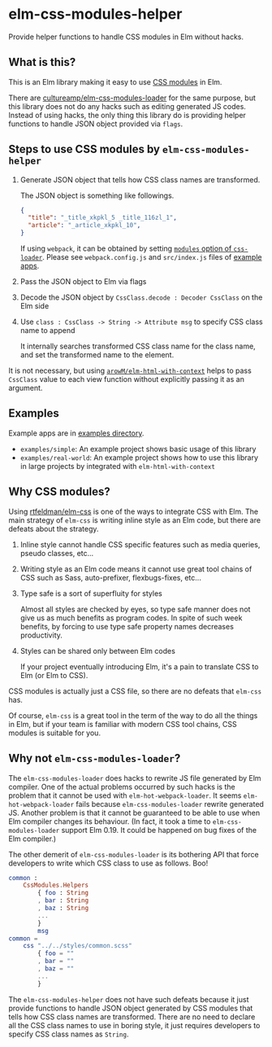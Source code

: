 # elm-css-modules-helper

Provide helper functions to handle CSS modules in Elm without hacks.

## What is this?

This is an Elm library making it easy to use [CSS modules](https://github.com/css-modules/css-modules) in Elm.

There are [cultureamp/elm-css-modules-loader](https://github.com/cultureamp/elm-css-modules-loader/) for the same purpose, but this library does not do any hacks such as editing generated JS codes.
Instead of using hacks, the only thing this library do is providing helper functions to handle JSON object provided via `flags`.

## Steps to use CSS modules by `elm-css-modules-helper`

1. Generate JSON object that tells how CSS class names are transformed.

    The JSON object is something like followings.

    ```json
    {
      "title": "_title_xkpkl_5 _title_116zl_1",
      "article": "_article_xkpkl_10",
    }
    ```

    If using `webpack`, it can be obtained by setting [`modules` option of `css-loader`](https://github.com/webpack-contrib/css-loader#modules).
    Please see `webpack.config.js` and `src/index.js` files of [example apps](https://github.com/arowM/elm-css-modules-helper/tree/master/examples).

1. Pass the JSON object to Elm via flags
1. Decode the JSON object by `CssClass.decode : Decoder CssClass` on the Elm side
1. Use `class : CssClass -> String -> Attribute msg` to specify CSS class name to append

    It internally searches transformed CSS class name for the class name, and set the transformed name to the element.

It is not necessary, but using [`arowM/elm-html-with-context`](https://github.com/arowM/elm-html-with-context) helps to pass `CssClass` value to each view function without explicitly passing it as an argument.

## Examples

Example apps are in [examples directory](https://github.com/arowM/elm-css-modules-helper/tree/master/examples).

* `examples/simple`: An example project shows basic usage of this library
* `examples/real-world`: An example project shows how to use this library in large projects by integrated with `elm-html-with-context`

## Why CSS modules?

Using [rtfeldman/elm-css](https://github.com/rtfeldman/elm-css) is one of the ways to integrate CSS with Elm.
The main strategy of `elm-css` is writing inline style as an Elm code, but there are defeats about the strategy.

1. Inline style cannot handle CSS specific features such as media queries, pseudo classes, etc...
1. Writing style as an Elm code means it cannot use great tool chains of CSS such as Sass, auto-prefixer, flexbugs-fixes, etc...
1. Type safe is a sort of superfluity for styles

    Almost all styles are checked by eyes, so type safe manner does not give us as much benefits as program codes.
    In spite of such week benefits, by forcing to use type safe property names decreases productivity.

1. Styles can be shared only between Elm codes

    If your project eventually introducing Elm, it's a pain to translate CSS to Elm (or Elm to CSS).

CSS modules is actually just a CSS file, so there are no defeats that `elm-css` has.

Of course, `elm-css` is a great tool in the term of the way to do all the things in Elm, but if your team is familiar with modern CSS tool chains, CSS modules is suitable for you.

## Why not `elm-css-modules-loader`?

The `elm-css-modules-loader` does hacks to rewrite JS file generated by Elm compiler.
One of the actual problems occurred by such hacks is the problem that it cannot be used with `elm-hot-webpack-loader`.
It seems `elm-hot-webpack-loader` fails because `elm-css-modules-loader` rewrite generated JS.
Another problem is that it cannot be guaranteed to be able to use when Elm compiler changes its behaviour.
(In fact, it took a time to `elm-css-modules-loader` support Elm 0.19. It could be happened on bug fixes of the Elm compiler.)

The other demerit of `elm-css-modules-loader` is its bothering API that force developers to write which CSS class to use as follows.
Boo!

```elm
common :
    CssModules.Helpers
        { foo : String
        , bar : String
        , baz : String
        ...
        }
        msg
common =
    css "../../styles/common.scss"
        { foo = ""
        , bar = ""
        , baz = ""
        ...
        }
```

The `elm-css-modules-helper` does not have such defeats because it just provide functions to handle JSON object generated by CSS modules that tells how CSS class names are transformed.
There are no need to declare all the CSS class names to use in boring style, it just requires developers to specify CSS class names as `String`.

